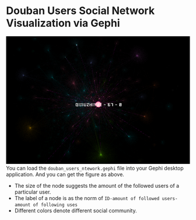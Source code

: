 # Douban Users Social Network Visualization via Gephi
![Netword](users_network.png)
You can load the `douban_users_ntework.gephi` file into your Gephi desktop application. And you can get the figure as above.

- The size of the node suggests the amount of the followed users of a particular user. 
- The label of a node is as the norm of `ID-amount of followed users-amount of following uses`
- Different colors denote different social community.



